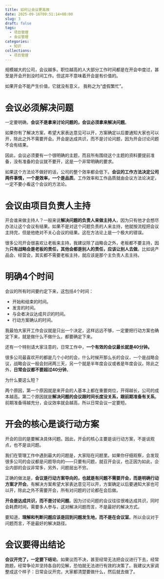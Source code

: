 ```yaml
---
title: 如何让会议更高效
date: 2025-09-16T09:51:14+08:00
slug: 3
draft: false
tags:
  - 项目管理
  - 会议管理
categories:
  - 知识
collections:
  - 项目管理
---
```

规模越大的公司，会议越多。职位越高的人大部分工作时间都是在开会中度过，甚至是开会开到没时间工作。但这并不意味着开会是有价值的。

如果开会不能产生价值，它就没有意义， 我称之为“虚假繁忙”。
<!--more-->
# 会议必须解决问题

一定要明确，**会议不是拿来讨论问题的，会议必须拿来解决问题**。

如果你有了解决方案，希望大家表达意见可以开，方案确定以后要通知大家也可以开，除此之外不需要开会。开会是达成共识，而不是讨论问题，因为开会讨论问题不会有结果。

因此，会议必须要有一个很明确的主题，而且所有围绕这个主题的资料要提前准备，没有准备的会议就不要开，这是一个非常明确的要求。

如果这个方法论不做好的话，公司的整个效率都会低下。**会议的工作方法决定公司两件事情，一个是效率，一个是品质**。工作效率和工作品质就由会议方法论决定，一定不要小看这个会议的方法论。

# 会议由项目负责人主持

开会谁来做主持人？一般来说**解决问题的负责人来做主持人**，因为只有他才会想尽办法让这个会议有结果。如果不是对这个问题负责的人来主持，他就按流程把会议主持完，但是他绝对不关心会议的结果。这在方法论上是一个极大的错误。

很多公司开会很喜欢让老板来主持，我建议除了战略会之外，老板都不要主持，因为**只有战略会是老板的责任，其他会都是别人的责任，应该让别人去做**。比如说产品会、经营会，其实都不需要老板主持，就应该是那个主负责人去主持。

# 明确4个时间

会议的所有时间要约定下来，这包括4个时间：

*   开始和结束的时间。
*   发言的时间。
*   与会者决议达成共识的时间。
*   行动方案确认的时间。

我最怕大家开工作会议就是只出一个决定，这样远远不够，一定要把行动方案也确定下来，就是做什么不做什么，都要确定下来。

还有一个特别请大家注意的，日常工作中，**一个有效的会议最长就是40分钟。**

很多公司最喜欢开的都是几个小时的会，什么时候开那么长的会议，一个是战略会议，战略会议一般会封闭两三天，另一个就是半年度会议或者是年度会议。除此之外，**日常会议都不要超过40分钟**。

为什么要这么短？

两个原因，第一个原因就是来开会的人基本上都在重要岗位，开得越长，公司的成本越高。第二个原因就是**解决问题的会议跟时间长度没关系，跟前期准备有关系**。前期准备得越充分，会议效率就会越高，所以日常会议一定要短。

# 开会的核心是谈行动方案

开会的目的是要解决具体问题。因此，开会的核心主要是谈行动方案，不是谈观点，也不是谈问题。

我们在管理工作中遇到最大的问题是，大家陷在问题里。如果你仔细观察，会发现很多公司的会议都是问题导向的——只要有问题，就召开会议，也正因为如此，企业内部的会议非常多，另外，问题层出不穷。

正确的做法是，**会议是行动方案导向的，也就是有问题不需要开会，而是明确行动方案才开会**。有解决方案希望大家表达意见可以开，方案确定以后要通知大家也可以开，除此之外不需要开会，所有对问题的讨论都在会后做。

**开会是达成共识，而不是讨论问题**。因为讨论问题的会议往往很难达成共识，同时会耗费时间，需要多人参与，这对解决问题而言，不是最好的解决方式。

要知道，**理解和判断问题应该是回到问题发生地，而不是在会议室**。所以会议对于问题而言，不是最好的解决路径。

# 会议要得出结论

**会议开完了，一定要下结论**。如果议而不决，甚至经常无法把会议进行下去，经常跑题，经常争论并坚持各自的见解，恐怕就无法进行有效的决策了。我建议大家调整成这个样子：日常会议开完，大家都清楚要做什么，然后就去做了。